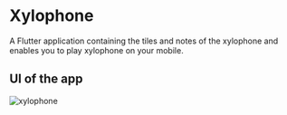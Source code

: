 # Xylophone
A Flutter application containing the tiles and notes of the xylophone and enables you to play xylophone on your mobile.

## UI of the app

![xylophone](https://user-images.githubusercontent.com/72657275/120148784-5ebd7900-c206-11eb-84e2-f075c0bf076d.jpeg)

